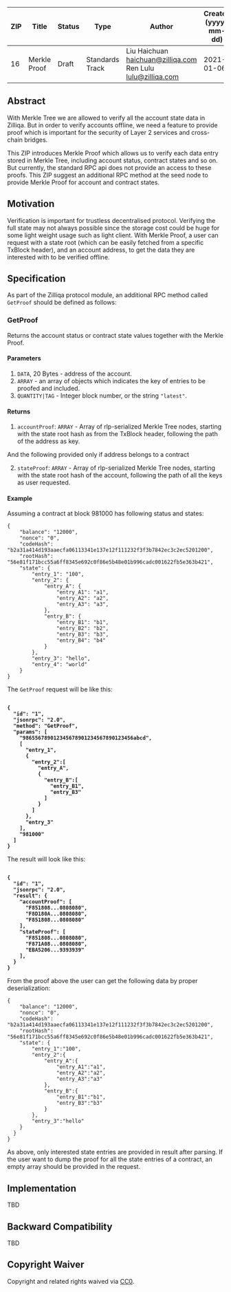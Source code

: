 | ZIP | Title | Status| Type | Author | Created (yyyy-mm-dd) | Updated (yyyy-mm-dd)
|--|--|--|--| -- | -- | -- |
| 16  | Merkle Proof | Draft | Standards Track  | Liu Haichuan <haichuan@zilliqa.com> <br> Ren Lulu <lulu@zilliqa.com> | 2021-01-06 | 2020-01-06

## Abstract

With Merkle Tree we are allowed to verify all the account state data in Zilliqa. But in order to verify accounts offline, we need a feature to provide proof which is important for the security of Layer 2 services and cross-chain bridges.

This ZIP introduces Merkle Proof which allows us to verify each data entry stored in Merkle Tree, including account status, contract states and so on. But currently, the standard RPC api does not provide an access to these proofs. This ZIP suggest an additional RPC method at the seed node to provide Merkle Proof for account and contract states.

## Motivation

Verification is important for trustless decentralised protocol. Verifying the full state may not always possible since the storage cost could be huge for some light weight usage such as light client. With Merkle Proof, a user 
can request with a state root (which can be easily fetched from a specific TxBlock header), and an account address, to get the data they are interested with to be verified offline.

## Specification

As part of the Zilliqa protocol module, an additional RPC method called `GetProof` should be defined as follows:

### GetProof

Returns the account status or contract state values together with the Merkle Proof.

#### Parameters

1. `DATA`, 20 Bytes - address of the account.
2. `ARRAY` - an array of objects which indicates the key of entries to be proofed and included.
3. `QUANTITY|TAG` - Integer block number, or the string `"latest"`.

#### Returns

1. `accountProof`: `ARRAY` - Array of rlp-serialized Merkle Tree nodes, starting with the state root hash as from the TxBlock header, following the path of the address as key.

And the following provided only if address belongs to a contract

2. `stateProof`: `ARRAY` - Array of rlp-serialized Merkle Tree nodes, starting with the state root hash of the account, following the path of all the keys as user requested.

#### Example

Assuming a contract at block 981000 has following status and states:
```
{
	"balance": "12000",
	"nonce": "0",
	"codeHash": "b2a31a414d193aaecfa06113341e137e12f111232f3f3b7842ec3c2ec5201200",
	"rootHash": "56e81f171bcc55a6ff8345e692c0f86e5b48e01b996cadc001622fb5e363b421",
	"state": {
		"entry_1": "100",
		"entry_2": {
			"entry_A": {
				"entry_A1": "a1",
				"entry_A2": "a2",
				"entry_A3": "a3",
			},
			"entry_B": {
				"entry_B1": "b1",
				"entry_B2": "b2",
				"entry_B3": "b3",
				"entry_B4": "b4"
			}
		},
		"entry_3": "hello",
		"entry_4": "world"
	}
}
```

The `GetProof` request will be like this:

<pre><code><b>
{
  "id": "1",
  "jsonrpc": "2.0",
  "method": "GetProof",
  "params": [
    "986556789012345678901234567890123456abcd",
    [  
      "entry_1", 
      {
        "entry_2":[
          "entry_A",
    	  {
    	    "entry_B":[
    		  "entry_B1",
    		  "entry_B3"
    		]
    	  }
    	]
      },
      "entry_3"
    ],
    "981000"
  ]
}
</b></code></pre>

The result will look like this:
<pre><code><b>
{
  "id": "1",
  "jsonrpc": "2.0",
  "result": {
  	"accountProof": [
  	  "F851808...0808080",
	  "F8D180A...0808080",
	  "F851808...0808080"
  	],
  	"stateProof": [
  	  "F851808...0808080",
	  "F871A08...0808080",
	  "EBA5206...9393939"
  	],
  }
}
</b></code></pre>

From the proof above the user can get the following data by proper deserialization:
```
{
	"balance": "12000",
	"nonce": "0",
  	"codeHash": "b2a31a414d193aaecfa06113341e137e12f111232f3f3b7842ec3c2ec5201200",
  	"rootHash": "56e81f171bcc55a6ff8345e692c0f86e5b48e01b996cadc001622fb5e363b421",
  	"state": {
  		"entry_1":"100",
  		"entry_2":{
  			"entry_A":{
  				"entry_A1":"a1",
  				"entry_A2":"a2",
  				"entry_A3":"a3"
  			},
  			"entry_B":{
  				"entry_B1":"b1",
  				"entry_B3":"b3"
  			}
		},
		"entry_3":"hello"
  	}
  }
}
```

As above, only interested state entries are provided in result after parsing. If the user want to dump the proof for all the state entries of a contract, an empty array should be provided in the request.

## Implementation

TBD

## Backward Compatibility

TBD

## Copyright Waiver

Copyright and related rights waived via [CC0](https://creativecommons.org/publicdomain/zero/1.0/).
